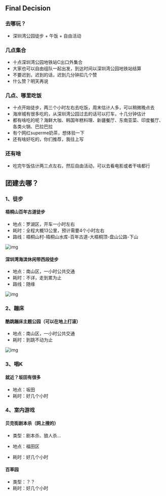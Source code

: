 ## Final Decision

### 去哪玩？
- 深圳湾公园徒步 + 午饭 + 自由活动

### 几点集合
- 十点深圳湾公园地铁站C出口外集合
- 大家也可以自由组队一起出发，到达时间以深圳湾公园地铁站结算
- 不要迟到，迟到的话，迟到几分钟扣几个赞
- 什么赞？明天再说

### 几点、哪里吃饭
- 十点开始徒步，两三个小时左右去吃饭，周末估计人多，可以稍微晚点去
- 海岸城有很多吃的，从深圳湾公园过去的话可以打车，十几分钟估计
- 都有啥吃的呢？海鲜大咖、韩国年糕料理、新疆餐厅、东南亚菜、印度餐厅、各类火锅、巴拉巴拉
- 有个网红superme奶茶，想体验一下
- 还有啥好吃的，你们推荐，我往上写

### 还有啥
- 吃完午饭估计两三点左右，然后自由活动，可以去看电影或者干啥都行

## 团建去哪？

### 1、徒步

#### 梧桐山百年古道徒步

- 地点：罗湖区，开车一小时左右
- 耗时：全程大概13公里，预计需要4个小时左右
- 路线：梧桐山村-梧桐山水库-百年古道-大梧桐顶-盘山公路-下山

![img](https://pic3.zhimg.com/80/v2-d45e53ecea0e8bc02830c708f2889b2a_hd.jpg)

#### 深圳湾海滨休闲带西段徒步

- 地点：南山区，一小时公共交通
- 耗时：不详，走到累为止
- 路线：随缘

![img](https://pic2.zhimg.com/80/v2-308a9094cb1fc8167d34b6f11f1d6e01_hd.jpg)



### 2、蹦床

#### 酷跳蹦床主题公园（可以在地上打滚）

- 地点：南山区，一小时公共交通
- 耗时：到跳不动为止

![img](http://qcloud.dpfile.com/pc/XsyZXqEasJMoaHedrymLg3d1vK17Ih0Nsk3pEWbspRryV0FMTHj8XNAcL3AirErCCUldaiupJgKYTSfIaRn8IQ.jpg)

### 3、唱K

#### 就近？坂田有很多

- 地点：坂田
- 耗时：好几个小时

### 4、室内游戏

#### 贝克街剧本杀（网上搜的）

- 类型：剧本杀、狼人杀...

- 地点：福田区
- 耗时：好几个小时

#### 百草园

- 类型：？？
- 耗时：好几个小时

